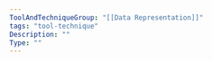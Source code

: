 ```yaml
---
ToolAndTechniqueGroup: "[[Data Representation]]"
tags: "tool-technique"
Description: ""
Type: ""
---
```


